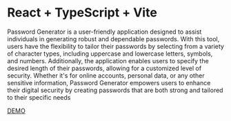 # React + TypeScript + Vite


Password Generator is a user-friendly application designed to assist individuals in generating robust and dependable passwords.
With this tool, users have the flexibility to tailor their passwords by selecting from a variety of character types, including uppercase and lowercase letters, symbols, and numbers. Additionally, the application enables users to specify the desired length of their passwords, allowing for a customized level of security. Whether it's for online accounts, personal data, or any other sensitive information, Password Generator empowers users to enhance their digital security by creating passwords that are both strong and tailored to their specific needs


[DEMO]('https://6529b39851d6bb2a0688d786--gleaming-bunny-e73a11.netlify.app')

